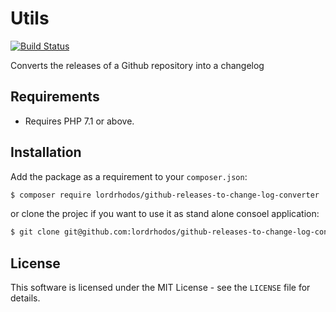 # Utils

[![Build Status](https://travis-ci.org/lordrhodos/github-releases-to-change-log-converter.svg?branch=master)](https://travis-ci.org/lordrhodos/github-releases-to-change-log-converter)

Converts the releases of a Github repository into a changelog

## Requirements
- Requires PHP 7.1 or above.

## Installation
Add the package as a requirement to your `composer.json`:
```bash
$ composer require lordrhodos/github-releases-to-change-log-converter
```

or clone the projec if you want to use it as stand alone consoel application:

```bash
$ git clone git@github.com:lordrhodos/github-releases-to-change-log-converter.git
```



## License
This software is licensed under the MIT License - see the `LICENSE` file for details.
